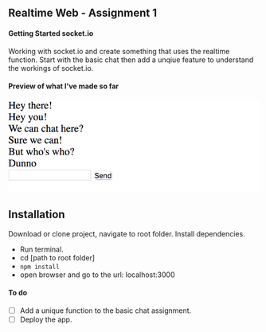 ## Realtime Web - Assignment 1
#### Getting Started socket.io
Working with socket.io and create something that uses the realtime function.
Start with the basic chat then add a unqiue feature to understand the workings of socket.io.

#### Preview of what I've made so far

![](https://raw.githubusercontent.com/s44s/real-time-web/readme-suggestion/preview.png)

## Installation
Download or clone project, navigate to root folder. Install dependencies.

- Run terminal.
- cd [path to root folder]
- ```npm install```
- open browser and go to the url: localhost:3000

#### To do
- [ ] Add a unique function to the basic chat assignment.
- [ ] Deploy the app.
